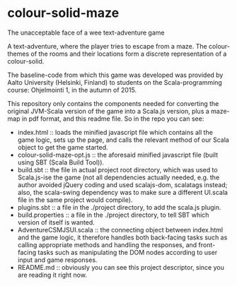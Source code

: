 # colour-solid-maze
The unacceptable face of a wee text-adventure game

A text-adventure, where the player tries to escape from a maze. The colour-themes of the rooms and their locations form a discrete representation of a colour-solid.

The baseline-code from which this game was developed was provided by Aalto University (Helsinki, Finland) to students on the Scala-programming course: Ohjelmointi 1, in the autumn of 2015.

This repository only contains the components needed for converting the original JVM-Scala version of the game into a Scala.js version, plus a maze-map in pdf format, and this readme file. So in the repo you can see:

- index.html               :: loads the minified javascript file which contains all the game logic, sets up the page, and calls the relevant method of our Scala object to get the game started.
- colour-solid-maze-opt.js :: the aforesaid minified javascript file (built using SBT (Scala Build Tool)).
- build.sbt                :: the file in actual project root directory, which was used to Scala.js-ise the game (not all dependencies actually needed, e.g. the author avoided jQuery coding and used scalajs-dom, scalatags instead; also, the scala-swing dependency was to make sure a different UI.scala file in the same project would compile).
- plugins.sbt              :: a file in the ./project directory, to add the scala.js plugin.
- build.properties         :: a file in the ./project directory, to tell SBT which version of itself is wanted.
- AdventureCSMJSUI.scala   :: the connecting object between index.html and the game logic, it therefore handles both back-facing tasks such as calling appropriate methods and handling the responses, and front-facing tasks such as manipulating the DOM nodes according to user input and game responses. 
- README.md                :: obviously you can see this project descriptor, since you are reading it right now.
